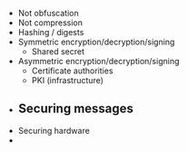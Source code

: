 - Not obfuscation
- Not compression
- Hashing / digests
- Symmetric encryption/decryption/signing
	- Shared secret
- Asymmetric encryption/decryption/signing
	- Certificate authorities
	- PKI (infrastructure)
- Securing messages 
	- 
- Securing hardware
- 